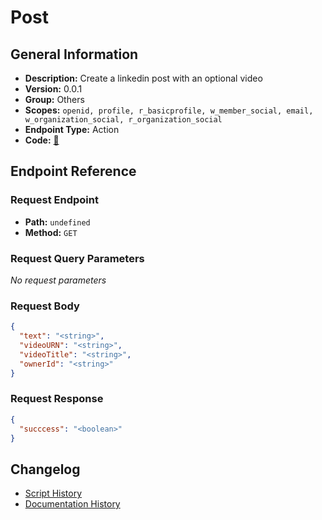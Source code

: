 # Post

## General Information

- **Description:** Create a linkedin post with an optional video
- **Version:** 0.0.1
- **Group:** Others
- **Scopes:** `openid, profile, r_basicprofile, w_member_social, email, w_organization_social, r_organization_social`
- **Endpoint Type:** Action
- **Code:** [🔗](https://github.com/NangoHQ/integration-templates/tree/main/integrations/linkedin/actions/post.ts)


## Endpoint Reference

### Request Endpoint

- **Path:** `undefined`
- **Method:** `GET`

### Request Query Parameters

_No request parameters_

### Request Body

```json
{
  "text": "<string>",
  "videoURN": "<string>",
  "videoTitle": "<string>",
  "ownerId": "<string>"
}
```

### Request Response

```json
{
  "succcess": "<boolean>"
}
```

## Changelog

- [Script History](https://github.com/NangoHQ/integration-templates/commits/main/integrations/linkedin/actions/post.ts)
- [Documentation History](https://github.com/NangoHQ/integration-templates/commits/main/integrations/linkedin/actions/post.md)

<!-- END  GENERATED CONTENT -->

